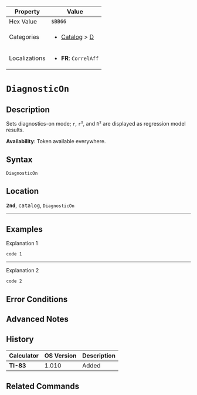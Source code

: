 | Property      | Value |
|---------------|-------|
| Hex Value     | `$BB66`|
| Categories    | <ul><li>[Catalog](<../categories/Catalog.md>) > [D](<../categories/Catalog.md#D>)</li></ul> |
| Localizations | <ul><li><b>FR</b>: `CorrelAff`</li></ul> |

# `DiagnosticOn`

## Description
Sets diagnostics-on mode; `r`, `r`², and `R`² are displayed as regression model results.


<b>Availability</b>: Token available everywhere.

## Syntax
`DiagnosticOn`

## Location
<tt><kbd><b>2nd</b></kbd></tt>, <kbd>catalog</kbd>, `DiagnosticOn`
<hr>

## Examples

Explanation 1
```ti-basic
code 1
```
---
Explanation 2
```ti-basic
code 2
```

## Error Conditions


## Advanced Notes


## History
| Calculator | OS Version | Description |
|------------|------------|-------------|
| <b>TI-83</b> | 1.010 | Added |

## Related Commands

